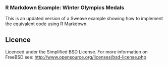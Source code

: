 
### R Markdown Example: Winter Olympics Medals
This is an updated version of a Sweave example showing how to implement the
equivalent code using R Markdown.


## Licence
Licenced under the Simplified BSD License.
For more information on FreeBSD see: 
http://www.opensource.org/licenses/bsd-license.php
